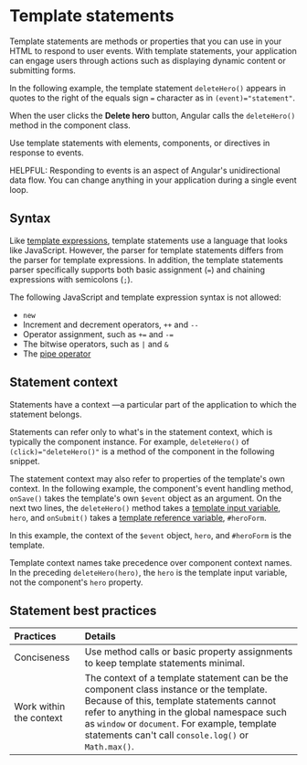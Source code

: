 # Template statements

Template statements are methods or properties that you can use in your HTML to respond to user events.
With template statements, your application can engage users through actions such as displaying dynamic content or submitting forms.

In the following example, the template statement `deleteHero()` appears in quotes to the right of the equals sign `=` character as in `(event)="statement"`.

<docs-code header="src/app/app.component.html" path="adev/src/content/examples/template-syntax/src/app/app.component.html" language="angular-html" visibleRegion="context-component-statement"/>

When the user clicks the **Delete hero** button, Angular calls the `deleteHero()` method in the component class.

Use template statements with elements, components, or directives in response to events.

HELPFUL: Responding to events is an aspect of Angular's unidirectional data flow.
You can change anything in your application during a single event loop.

## Syntax

Like [template expressions](guide/templates/interpolation), template statements use a language that looks like JavaScript.
However, the parser for template statements differs from the parser for template expressions.
In addition, the template statements parser specifically supports both basic assignment \(`=`\) and chaining expressions with semicolons \(`;`\).

The following JavaScript and template expression syntax is not allowed:

* `new`
* Increment and decrement operators, `++` and `--`
* Operator assignment, such as `+=` and `-=`
* The bitwise operators, such as `|` and `&`
* The [pipe operator](guide/pipes)

## Statement context

Statements have a context —a particular part of the application to which the statement belongs.

Statements can refer only to what's in the statement context, which is typically the component instance.
For example, `deleteHero()` of `(click)="deleteHero()"` is a method of the component in the following snippet.

<docs-code header="src/app/app.component.html" path="adev/src/content/examples/template-syntax/src/app/app.component.html" language="angular-html" visibleRegion="context-component-statement"/>

The statement context may also refer to properties of the template's own context.
In the following example, the component's event handling method, `onSave()` takes the template's own `$event` object as an argument.
On the next two lines, the `deleteHero()` method takes a [template input variable](guide/directives/structural-directives#shorthand), `hero`, and `onSubmit()` takes a [template reference variable](guide/templates/reference-variables), `#heroForm`.

<docs-code header="src/app/app.component.html" path="adev/src/content/examples/template-syntax/src/app/app.component.html" language="angular-html" visibleRegion="context-var-statement"/>

In this example, the context of the `$event` object, `hero`, and `#heroForm` is the template.

Template context names take precedence over component context names.
In the preceding `deleteHero(hero)`, the `hero` is the template input variable, not the component's `hero` property.

## Statement best practices

| Practices               | Details |
|:---                     |:---     |
| Conciseness             | Use method calls or basic property assignments to keep template statements minimal.                                                                                                                                                                                                         |
| Work within the context | The context of a template statement can be the component class instance or the template. Because of this, template statements cannot refer to anything in the global namespace such as `window` or `document`. For example, template statements can't call `console.log()` or `Math.max()`. |
